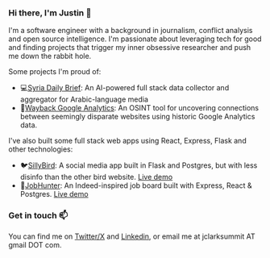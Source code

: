 ### Hi there, I'm Justin 👋

I'm a software engineer with a background in journalism, conflict analysis and open source intelligence. I'm passionate about leveraging tech for good and finding projects that trigger my inner obsessive researcher and push me down the rabbit hole. 

Some projects I'm proud of:
- 💻[Syria Daily Brief](https://github.com/jclark1913/SyriaDailyBrief): An AI-powered full stack data collector and aggregator for Arabic-language media
- 🔎[Wayback Google Analytics](https://github.com/Bellingcat/wayback-google-analytics): An OSINT tool for uncovering connections between seemingly disparate websites using historic Google Analytics data.

I've also built some full stack web apps using React, Express, Flask and other technologies:
- 🐦[SillyBird](https://github.com/jclark1913/warbler): A social media app built in Flask and Postgres, but with less disinfo than the other bird website. [Live demo](https://sillybird.justinclark.bio) 
- 👔[JobHunter](https://github.com/jclark1913/jobly-frontend): An Indeed-inspired job board built with Express, React & Postgres. [Live demo](https://jobhunter.justinclark.bio)

### Get in touch 📫
You can find me on [Twitter/X](https://twitter.com/JustinClarkJO) and [Linkedin](https://www.linkedin.com/in/justin-w-clark/), or email me at jclarksummit AT gmail DOT com.

<!--
**jclark1913/jclark1913** is a ✨ _special_ ✨ repository because its `README.md` (this file) appears on your GitHub profile.

Here are some ideas to get you started:

- 🔭 I’m currently working on ...
- 🌱 I’m currently learning ...
- 👯 I’m looking to collaborate on ...
- 🤔 I’m looking for help with ...
- 💬 Ask me about ...
- 📫 How to reach me: ...
- 😄 Pronouns: ...
- ⚡ Fun fact: ...
-->
